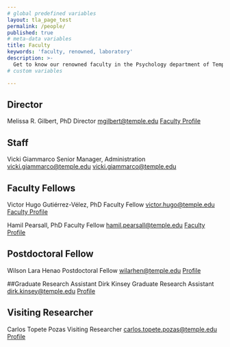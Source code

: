 ```yaml
---
# global predefined variables
layout: tla_page_test
permalink: /people/
published: true
# meta-data variables
title: Faculty
keywords: 'faculty, renowned, laboratory'
description: >-
  Get to know our renowned faculty in the Psychology department of Temple University’s College of Liberal Arts.
# custom variables

---
```

## Director
Melissa R. Gilbert, PhD
Director
mgilbert@temple.edu
[Faculty Profile](https://liberalarts.temple.edu/academics/faculty/r-gilbert-melissa)

## Staff
Vicki Giammarco
Senior Manager, Administration
vicki.giammarco@temple.edu
[vicki.giammarco@temple.edu](mailto:vicki.giammarco@temple.edu)

## Faculty Fellows
Victor Hugo Gutiérrez-Vélez, PhD
Faculty Fellow
victor.hugo@temple.edu
[Faculty Profile](https://liberalarts.temple.edu/academics/faculty/gutierrez-velez-victor-hugo)

Hamil Pearsall, PhD
Faculty Fellow
hamil.pearsall@temple.edu
[Faculty Profile](https://liberalarts.temple.edu/academics/faculty/pearsall-hamil)

## Postdoctoral Fellow
Wilson Lara Henao
Postdoctoral Fellow
wilarhen@temple.edu
[Profile](https://liberalarts.temple.edu/academics/faculty/lara-henao-wilson)

##Graduate Research Assistant
Dirk Kinsey
Graduate Research Assistant
dirk.kinsey@temple.edu
[Profile](https://liberalarts.temple.edu/academics/departments/geography-and-urban-studies/kinsey-dirk?action)

## Visiting Researcher
Carlos Topete Pozas
Visiting Researcher
carlos.topete.pozas@temple.edu
[Profile](https://liberalarts.temple.edu/academics/faculty/topete-pozas-carlos)
